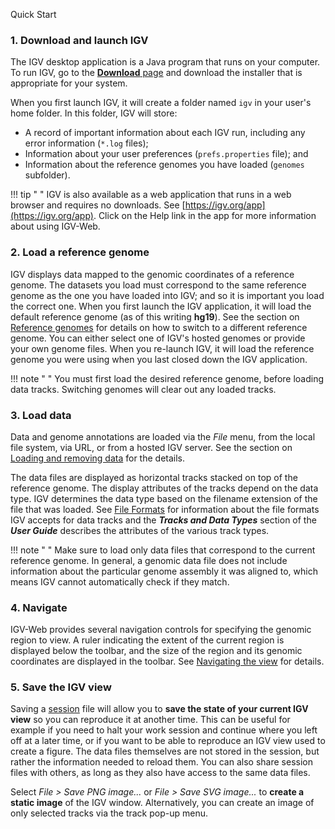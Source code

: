 
<!---
The page title should not go in the menu
-->
<p class="page-title">Quick Start </p>


### 1. Download and launch IGV

The IGV desktop application is a Java program that runs on your computer. To run IGV, go to the [**Download** page](DownloadPage.md) and download the installer that is appropriate for your system. 

When you first launch IGV, it will create a folder named `igv` in your user's home folder. In this folder, IGV will store:

* A record of important information about each IGV run, including any error information (`*.log` files);
* Information about your user preferences (`prefs.properties` file); and
* Information about the reference genomes you have loaded (`genomes` subfolder).

!!! tip " " 
    IGV is also available as a web application that runs in a web browser and requires no downloads. See [https://igv.org/app](https://igv.org/app). Click on the Help link in the app for more information about using IGV-Web. 

### 2. Load a reference genome
IGV displays data mapped to the genomic coordinates of a reference genome. The datasets you load must correspond to the same reference genome as the one you have loaded into IGV; and so it is important you load the correct one. When you first launch the IGV application, it will load the default reference genome (as of this writing **hg19**). See the section on [Reference genomes](UserGuide/reference_genome.md) for details on how to switch to a different reference genome. You can either select one of IGV's hosted genomes or provide your own genome files. When you re-launch IGV, it will load the reference genome you were using when you last closed down the IGV application.

!!! note " "
    You must first load the desired reference genome, before loading data tracks. Switching genomes will clear out any loaded tracks.

### 3. Load data

Data and genome annotations are loaded via the *File* menu, from the local file system, via URL, or from a hosted IGV server. See the section on [Loading and removing data](UserGuide/loading_data.md) for the details. 

The data files are displayed as horizontal tracks stacked on top of the reference genome. The display attributes of the tracks depend on the data type. IGV determines the data type based on the filename extension of the file that was loaded. See [File Formats](FileFormats/DataTracks.md) for information about the file formats IGV accepts for data tracks and the ***Tracks and Data Types*** section of the  ***User Guide*** describes the attributes of the various track types.

!!! note " " 
    Make sure to load only data files that correspond to the current reference genome. In general, a genomic data file does not include information about the particular genome assembly it was aligned to, which means IGV cannot automatically check if they match.

### 4. Navigate

IGV-Web provides several navigation controls for specifying the genomic region to view. A ruler indicating the extent of the current region is displayed below the toolbar, and the size of the region and its genomic coordinates are displayed in the toolbar. See [Navigating the view](UserGuide/navigation.md) for details.

### 5. Save the IGV view

Saving a [session](UserGuide/sessions.md) file will allow you to **save the state of your current IGV view** so you can reproduce it at another time. This can be useful for example if you need to halt your work session and continue where you left off at a later time, or if you want to be able to reproduce an IGV view used to create a figure. The data files themselves are not stored in the session, but rather the information needed to reload them. You can also share session files with others, as long as they also have access to the same data files.

Select *File > Save PNG image...* or *File > Save SVG image...* to **create a static image** of the IGV window. Alternatively, you can create an image of only selected tracks via the track pop-up menu.

